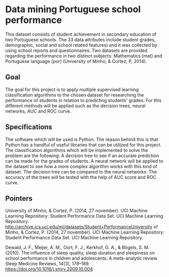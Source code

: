 # Data mining Portuguese school performance
This dataset consists of student achievement in secondary education of two Portuguese schools. The 33 data attributes include student grades, demographic, social and school related features) and it was collected by using school reports and questionnaires. Two datasets are provided regarding the performance in two distinct subjects: Mathematics (mat) and Portuguese language (por) (University of Minho, & Cortez, P, 2014).

## Goal
The goal for this project is to apply multiple supervised learning classification algorithms to the chosen dataset for researching the performance of students in relation to predicting students' grades. For this different methods will be applied such as the decision trees, neural networks, AUC and ROC curve. 

## Specifications
The software which will be used is Python. The reason behind this is that Python has a handful of useful libraries that can be utilized for this project.
The classification algorithms which will be implemented to solve the problem are the following:
A decision tree to see if an accurate prediction can be made for the grades of students.
A neural network will be applied to the dataset to see how a more complex algorithm works with this kind of dataset.
The decision tree can be compared to the neural networks. The accuracy of the trees will be tested with the help of AUC score and ROC curve. 

## Pointers
University of Minho, & Cortez, P. (2014, 27 november). UCI Machine Learning Repository: Student Performance Data Set. UCI Machine Learning Repository. http://archive.ics.uci.edu/ml/datasets/Student+PerformanceUniversity of Minho, & Cortez, P. (2014, 27 november). UCI Machine Learning Repository: Student Performance Data Set. UCI Machine Learning Repository. 

Dewald, J. F., Meijer, A. M., Oort, F. J., Kerkhof, G. A., & Bögels, S. M. (2010). The influence of sleep quality, sleep duration and sleepiness on school performance in children and adolescents: A meta-analytic review. Sleep Medicine Reviews, 14(3), 179–189. https://doi.org/10.1016/j.smrv.2009.10.004

